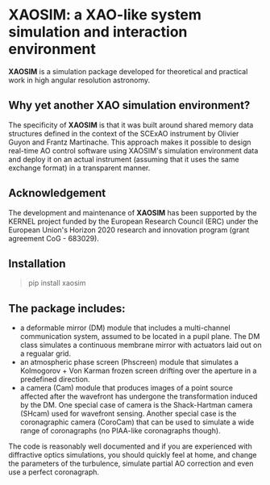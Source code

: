 # XAOSIM: a XAO-like system simulation and interaction environment

**XAOSIM** is a simulation package developed for theoretical and practical work in high angular resolution astronomy.

## Why yet another XAO simulation environment?

The specificity of **XAOSIM** is that it was built around shared memory data structures defined in the context of the SCExAO instrument by Olivier Guyon and Frantz Martinache. This approach makes it possible to design real-time AO control software using XAOSIM's simulation environment data and deploy it on an actual instrument (assuming that it uses the same exchange format) in a transparent manner.

## Acknowledgement

The development and maintenance of **XAOSIM** has been supported by the KERNEL project funded by the European Research Council (ERC) under the European Union's Horizon 2020 research and innovation program (grant agreement CoG - 683029).

## Installation

> pip install xaosim

## The package includes:

- a deformable mirror (DM) module that includes a multi-channel communication system, assumed to be located in a pupil plane. The DM class simulates a continuous membrane mirror with actuators laid out on a regualar grid.
- an atmospheric phase screen (Phscreen) module that simulates a Kolmogorov + Von Karman frozen screen drifting over the aperture in a predefined direction.
- a camera (Cam) module that produces images of a point source affected after the wavefront has undergone the transformation induced by the DM. One special case of camera is the Shack-Hartman camera (SHcam) used for wavefront sensing.  Another special case is the coronagraphic camera (CoroCam) that can be used to simulate a wide range of coronagraphs (no PIAA-like coronagraphs though).

The code is reasonably well documented and if you are experienced with diffractive optics simulations, you should quickly feel at home, and change the parameters of the turbulence, simulate partial AO correction and even use a perfect coronagraph.
